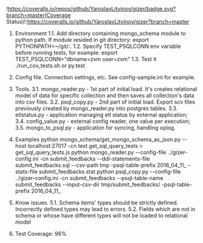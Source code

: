 !https://coveralls.io/repos/github/YaroslavLitvinov/gizer/badge.svg?branch=master(Coverage Status)!:https://coveralls.io/github/YaroslavLitvinov/gizer?branch=master

1. Environment
1.1. Add directory containing mongo_schema module to python path. 
     If module resided in git directory: export PYTHONPATH=~/git/:.
1.2. Specify TEST_PSQLCONN env variable before running tests, for example:
     export TEST_PSQLCONN="dbname=zvm user=zvm"
1.3. Test it
     ./run_cov_tests.sh or py.test

2. Config file. Connection settings, etc. See config-sample.ini for example.

3. Tools.
3.1. mongo_reader.py - 1st part of initial load.
     It's creates relational model of data for specific collection and then saves all collection's data into csv files.
3.2. psql_copy.py - 2nd part of initial load.
     Export scv files previously created by mongo_reader.py into postgres tables.
3.3. etlstatus.py - application managing etl status by external application;
3.4. config_value.py - external config reader, one value per execution;
3.5. mongo_to_psql.py - application for syncing, handling oplog.

4. Examples
python mongo_schema/get_mongo_schema_as_json.py --host localhost:27017  -cn test.get_sql_query_tests > get_sql_query_tests.js
python mongo_reader.py --config-file ../gizer-config.ini -cn submit_feedbacks --ddl-statements-file submit_feedbacks.sql --csv-path tmp -psql-table-prefix 2016_04_11_ -stats-file submit_feedbacks.stat
python psql_copy.py --config-file ../gizer-config.ini -cn submit_feedbacks --psql-table-name submit_feedbacks --input-csv-dir tmp/submit_feedbacks/ -psql-table-prefix 2016_04_11_

5. Know issues.
5.1. Schema items' types should be strictly defined. Incorrectly defined types may lead to errors.
5.2. Fields which are not in schema or whose have different types will not be loaded to relational model

6. Test Coverage: 96%
